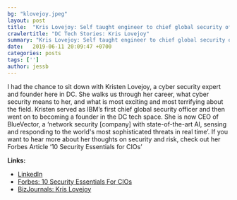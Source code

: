 ```yaml
---
bg: "klovejoy.jpeg"
layout: post
title:  "Kris Lovejoy: Self taught engineer to chief global security officer"
crawlertitle: "DC Tech Stories: Kris Lovejoy"
summary: "Kris Lovejoy: Self taught engineer to chief global security officer"
date:   2019-06-11 20:09:47 +0700
categories: posts
tags: ['']
author: jessb
---
```


<p class="no-margin">I had the chance to sit down with Kristen Lovejoy, a cyber security expert and founder here in DC. 
She walks us through her career, what cyber security means to her, and what is most exciting and most terrifying about the field.
Kristen served as IBM’s first chief global security officer and then went on to becoming a founder in the DC tech space. She is now CEO of BlueVector, a ‘network security [company] with state-of-the-art AI, sensing and responding to the world's most sophisticated threats in real time’.  If you want to hear more about her thoughts on security and risk, check out her Forbes Article ‘10 Security Essentials for CIOs’
</p>
<script src="https://www.buzzsprout.com/108546/724944-kris-lovejoy-self-taught-engineer-to-chief-global-security-officer.js?player=small" type="text/javascript" charset="utf-8"></script>


<p>
  <strong>Links:</strong> 
  <ul>
    <li>
      <a href="https://www.linkedin.com/in/klovejoy/">LinkedIn</a>
    </li>
    <li>
      <a href="https://www.forbes.com/sites/ciocentral/2012/02/17/10-security-essentials-for-cios/#6f5caf0b5799">Forbes: 10 Security Essentials For CIOs</a>
    </li>
    <li>
      <a href="https://www.bizjournals.com/washington/news/2017/09/27/kris-lovejoy.html">BizJournals: Kris Lovejoy</a>
    </li>
  </ul>
</p> 

